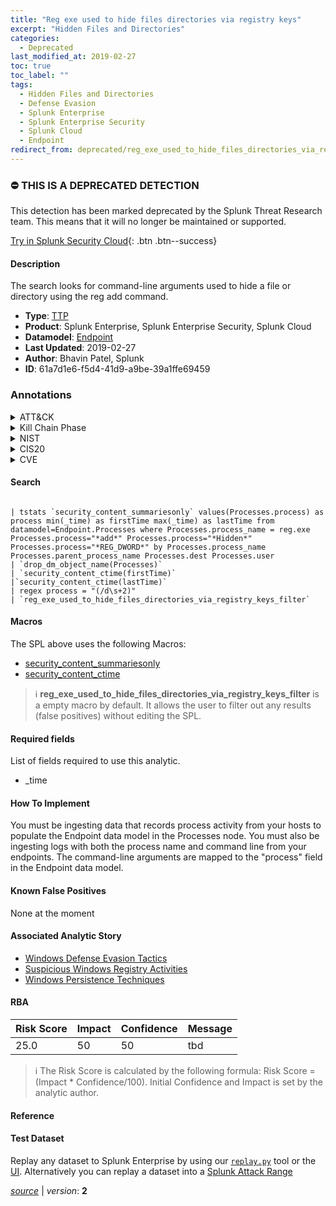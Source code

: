 ```yaml
---
title: "Reg exe used to hide files directories via registry keys"
excerpt: "Hidden Files and Directories"
categories:
  - Deprecated
last_modified_at: 2019-02-27
toc: true
toc_label: ""
tags:
  - Hidden Files and Directories
  - Defense Evasion
  - Splunk Enterprise
  - Splunk Enterprise Security
  - Splunk Cloud
  - Endpoint
redirect_from: deprecated/reg_exe_used_to_hide_files_directories_via_registry_keys
---
```



### :no_entry: THIS IS A DEPRECATED DETECTION
This detection has been marked deprecated by the Splunk Threat Research team. This means that it will no longer be maintained or supported. 


[Try in Splunk Security Cloud](https://www.splunk.com/en_us/cyber-security.html){: .btn .btn--success}

#### Description

The search looks for command-line arguments used to hide a file or directory using the reg add command.

- **Type**: [TTP](https://github.com/splunk/security_content/wiki/Detection-Analytic-Types)
- **Product**: Splunk Enterprise, Splunk Enterprise Security, Splunk Cloud
- **Datamodel**: [Endpoint](https://docs.splunk.com/Documentation/CIM/latest/User/Endpoint)
- **Last Updated**: 2019-02-27
- **Author**: Bhavin Patel, Splunk
- **ID**: 61a7d1e6-f5d4-41d9-a9be-39a1ffe69459

### Annotations
<details>
  <summary>ATT&CK</summary>

<div markdown="1">

#### [ATT&CK](https://attack.mitre.org/)

| ID          | Technique   | Tactic         |
| ----------- | ----------- |--------------- |
| [T1564.001](https://attack.mitre.org/techniques/T1564/001/) | Hidden Files and Directories | Defense Evasion |

</div>
</details>


<details>
  <summary>Kill Chain Phase</summary>

<div markdown="1">

* Actions on Objectives


</div>
</details>


<details>
  <summary>NIST</summary>

<div markdown="1">

* DE.CM



</div>
</details>

<details>
  <summary>CIS20</summary>

<div markdown="1">

* CIS 8



</div>
</details>

<details>
  <summary>CVE</summary>

<div markdown="1">


</div>
</details>


#### Search

```

| tstats `security_content_summariesonly` values(Processes.process) as process min(_time) as firstTime max(_time) as lastTime from datamodel=Endpoint.Processes where Processes.process_name = reg.exe Processes.process="*add*" Processes.process="*Hidden*" Processes.process="*REG_DWORD*" by Processes.process_name Processes.parent_process_name Processes.dest Processes.user
| `drop_dm_object_name(Processes)` 
| `security_content_ctime(firstTime)` 
|`security_content_ctime(lastTime)`
| regex process = "(/d\s+2)" 
| `reg_exe_used_to_hide_files_directories_via_registry_keys_filter`
```

#### Macros
The SPL above uses the following Macros:
* [security_content_summariesonly](https://github.com/splunk/security_content/blob/develop/macros/security_content_summariesonly.yml)
* [security_content_ctime](https://github.com/splunk/security_content/blob/develop/macros/security_content_ctime.yml)

> :information_source:
> **reg_exe_used_to_hide_files_directories_via_registry_keys_filter** is a empty macro by default. It allows the user to filter out any results (false positives) without editing the SPL.



#### Required fields
List of fields required to use this analytic.
* _time



#### How To Implement
You must be ingesting data that records process activity from your hosts to populate the Endpoint data model in the Processes node. You must also be ingesting logs with both the process name and command line from your endpoints. The command-line arguments are mapped to the &#34;process&#34; field in the Endpoint data model.
#### Known False Positives
None at the moment

#### Associated Analytic Story
* [Windows Defense Evasion Tactics](/stories/windows_defense_evasion_tactics)
* [Suspicious Windows Registry Activities](/stories/suspicious_windows_registry_activities)
* [Windows Persistence Techniques](/stories/windows_persistence_techniques)




#### RBA

| Risk Score  | Impact      | Confidence   | Message      |
| ----------- | ----------- |--------------|--------------|
| 25.0 | 50 | 50 | tbd |


> :information_source:
> The Risk Score is calculated by the following formula: Risk Score = (Impact * Confidence/100). Initial Confidence and Impact is set by the analytic author.


#### Reference


#### Test Dataset
Replay any dataset to Splunk Enterprise by using our [`replay.py`](https://github.com/splunk/attack_data#using-replaypy) tool or the [UI](https://github.com/splunk/attack_data#using-ui).
Alternatively you can replay a dataset into a [Splunk Attack Range](https://github.com/splunk/attack_range#replay-dumps-into-attack-range-splunk-server)




[*source*](https://github.com/splunk/security_content/tree/develop/detections/deprecated/reg_exe_used_to_hide_files_directories_via_registry_keys.yml) \| *version*: **2**
